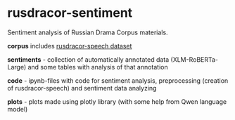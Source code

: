 # rusdracor-sentiment
Sentiment analysis of Russian Drama Corpus materials.

**corpus** includes [rusdracor-speech dataset](https://huggingface.co/datasets/xnsmv/rusdracor_speech) 

**sentiments** - collection of automatically annotated data (XLM-RoBERTa-Large) and some tables with analysis of that annotation

**code** - ipynb-files with code for sentiment analysis, preprocessing (creation of rusdracor-speech) and sentiment data analyzing 

**plots** - plots made using plotly library (with some help from Qwen language model)
